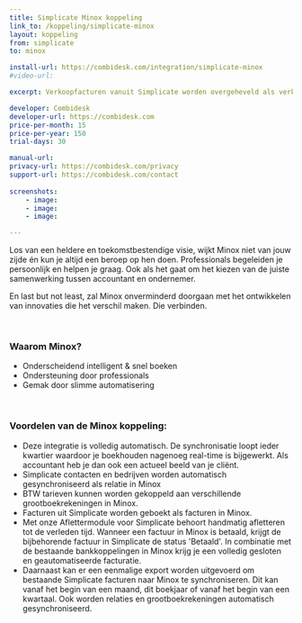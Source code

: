 ```yaml
---
title: Simplicate Minox koppeling
link_to: /koppeling/simplicate-minox
layout: koppeling
from: simplicate
to: minox

install-url: https://combidesk.com/integration/simplicate-minox
#video-url: 

excerpt: Verkoopfacturen vanuit Simplicate worden overgeheveld als verkoopfacturen in Minox 

developer: Combidesk  
developer-url: https://combidesk.com
price-per-month: 15
price-per-year: 150
trial-days: 30

manual-url: 
privacy-url: https://combidesk.com/privacy
support-url: https://combidesk.com/contact
      
screenshots:
    - image: 
    - image: 
    - image: 

---
```


Los van een heldere en toekomstbestendige visie, wijkt Minox niet van jouw zijde én kun je altijd een beroep op hen doen. Professionals begeleiden je persoonlijk en helpen je graag. Ook als het gaat om het kiezen van de juiste samenwerking tussen accountant en ondernemer.

En last but not least, zal Minox onverminderd doorgaan met het ontwikkelen van innovaties die het verschil maken. Die verbinden.

​
### Waarom Minox?

* Onderscheidend intelligent & snel boeken
* Ondersteuning door professionals
* Gemak door slimme automatisering

​
### Voordelen van de Minox koppeling:

* Deze integratie is volledig automatisch. De synchronisatie loopt ieder kwartier waardoor je boekhouden nagenoeg real-time is bijgewerkt. Als accountant heb je dan ook een actueel beeld van je cliënt.
* Simplicate contacten en bedrijven worden automatisch gesynchroniseerd als relatie in Minox
* BTW tarieven kunnen worden gekoppeld aan verschillende grootboekrekeningen in Minox.
* Facturen uit Simplicate worden geboekt als facturen in Minox.
* Met onze Aflettermodule voor Simplicate behoort handmatig afletteren tot de verleden tijd. Wanneer een factuur in Minox is betaald, krijgt de bijbehorende factuur in Simplicate de status 'Betaald'. In combinatie met de bestaande bankkoppelingen in Minox krijg je een volledig gesloten en geautomatiseerde facturatie.
* Daarnaast kan er een eenmalige export worden uitgevoerd om bestaande Simplicate facturen naar Minox te synchroniseren. Dit kan vanaf het begin van een maand, dit boekjaar of vanaf het begin van een kwartaal. Ook worden relaties en grootboekrekeningen automatisch gesynchroniseerd.
